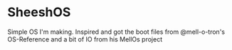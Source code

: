 # SheeshOS
Simple OS I'm making. Inspired and got the boot files from @mell-o-tron's OS-Reference and a bit of IO from his MellOs project

